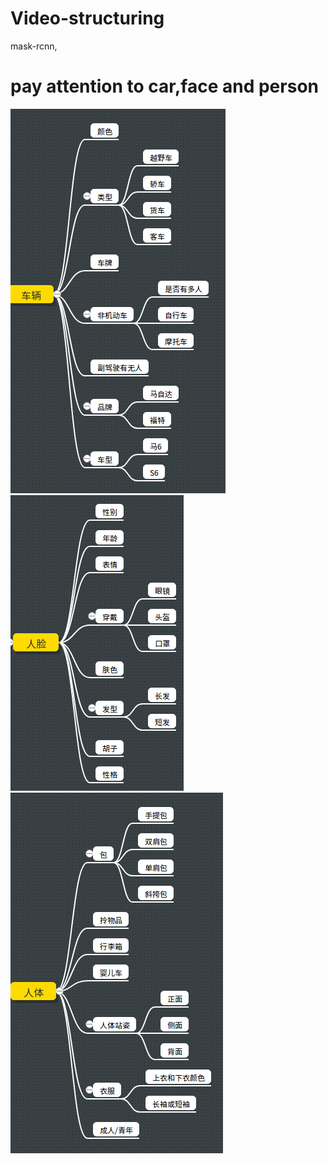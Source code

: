 # Video-structuring
mask-rcnn,
# pay attention to car,face and person
![Properties of car](images/a-car.png)
![Properties of face](images/a-face.png)
![Properties of person](images/a-person.png)
